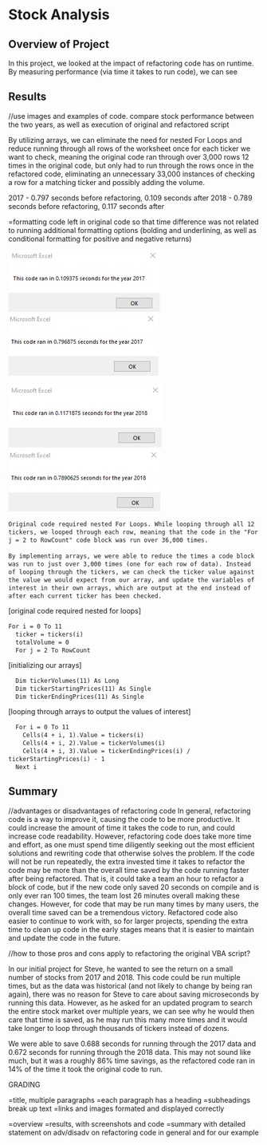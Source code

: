 # Stock Analysis

## Overview of Project
   In this project, we looked at the impact of refactoring code has on runtime. By measuring performance (via time it takes to run code), we can see 

## Results
  //use images and examples of code. compare stock performance between the two years, as well as execution of original and refactored script 
  
  By utilizing arrays, we can eliminate the need for nested For Loops and reduce running through all rows of the worksheet once for each ticker we want to check, meaning the original code ran through over 3,000 rows 12 times in the original code, but only had to run through the rows once in the refactored code, eliminating an unnecessary 33,000 instances of checking a row for a matching ticker and possibly adding the volume. 

  2017 - 0.797 seconds before refactoring, 0.109 seconds after
  2018 - 0.789 seconds before refactoring, 0.117 seconds after

  =formatting code left in original code so that time difference was not related to running additional formatting options (bolding and underlining, as well as conditional formatting for positive and negative returns)
  
  ![2017](VBA_Challenge_2017.png)
    ![2017_Orig](VBA_Challenge_2017_Original.png)
 
  ![2018](VBA_Challenge_2018.png)
    ![2018_Orig](VBA_Challenge_2018_Original.png)


    Original code required nested For Loops. While looping through all 12 tickers, we looped through each row, meaning that the code in the "For j = 2 to RowCount" code block was run over 36,000 times. 

    By implementing arrays, we were able to reduce the times a code block was run to just over 3,000 times (one for each row of data). Instead of looping through the tickers, we can check the ticker value against the value we would expect from our array, and update the variables of interest in their own arrays, which are output at the end instead of after each current ticker has been checked. 


  [original code required nested for loops]
  ```
  For i = 0 To 11
    ticker = tickers(i)
    totalVolume = 0
    For j = 2 To RowCount

  ```

  [initializing our arrays]
  ```
    Dim tickerVolumes(11) As Long
    Dim tickerStartingPrices(11) As Single
    Dim tickerEndingPrices(11) As Single
  ```
  [looping through arrays to output the values of interest]
  ```
    For i = 0 To 11
      Cells(4 + i, 1).Value = tickers(i)
      Cells(4 + i, 2).Value = tickerVolumes(i)
      Cells(4 + i, 3).Value = tickerEndingPrices(i) / tickerStartingPrices(i) - 1
    Next i 
  ```

## Summary
  //advantages or disadvantages of refactoring code
  In general, refactoring code is a way to improve it, causing the code to be more productive. It could increase the amount of time it takes the code to run, and could increase code readability. However, refactoring code does take more time and effort, as one must spend time diligently seeking out the most efficient solutions and rewriting code that otherwise solves the problem. If the code will not be run repeatedly, the extra invested time it takes to refactor the code may be more than the overall time saved by the code running faster after being refactored. That is, it could take a team an hour to refactor a block of code, but if the new code only saved 20 seconds on compile and is only ever ran 100 times, the team lost 26 minutes overall making these changes. However, for code that may be run many times by many users, the overall time saved can be a tremendous victory. 
  Refactored code also easier to continue to work with, so for larger projects, spending the extra time to clean up code in the early stages means that it is easier to maintain and update the code in the future. 
  
  //how to those pros and cons apply to refactoring the original VBA script?

  In our initial project for Steve, he wanted to see the return on a small number of stocks from 2017 and 2018. This code could be run multiple times, but as the data was historical (and not likely to change by being ran again), there was no reason for Steve to care about saving microseconds by running this data. However, as he asked for an updated program to search the entire stock market over multiple years, we can see why he would then care that time is saved, as he may run this many more times and it would take longer to loop through thousands of tickers instead of dozens. 
  
  We were able to save 0.688 seconds for running through the 2017 data and 0.672 seconds for running through the 2018 data. This may not sound like much, but it was a roughly 86% time savings, as the refactored code ran in 14% of the time it took the original code to run. 
  



GRADING

=title, multiple paragraphs
=each paragraph has a heading
=subheadings break up text
=links and images formated and displayed correctly

=overview
=results, with screenshots and code
=summary with detailed statement on adv/disadv on refactoring code in general and for our example